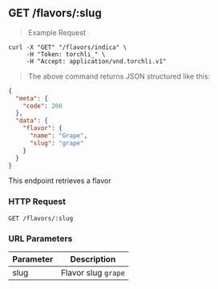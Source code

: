 ## GET /flavors/:slug

> Example Request

```shell
curl -X "GET" "/flavors/indica" \
     -H "Token: torchli_" \
     -H "Accept: application/vnd.torchli.v1"
```

> The above command returns JSON structured like this:

```json
{
  "meta": {
    "code": 200
  },
  "data": {
    "flavor": {
      "name": "Grape",
      "slug": "grape"
    }
  }
}
```

This endpoint retrieves a flavor

### HTTP Request

`GET /flavors/:slug`

### URL Parameters

Parameter | Description
--------- | -----------
slug | Flavor slug `grape`
